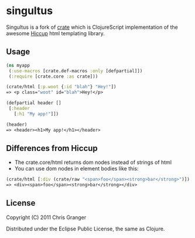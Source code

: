 # singultus

Singultus is a fork of [crate](https://github.com/ibdknox/crate) which is ClojureScript implementation of the awesome [Hiccup](https://github.com/weavejester/hiccup/) html templating library.

## Usage

```clojure
(ns myapp
 (:use-macros [crate.def-macros :only [defpartial]])
 (:require [crate.core :as crate]))

(crate/html [:p.woot {:id "blah"} "Hey!"])
=> <p class="woot" id="blah">Hey!</p>

(defpartial header []
 [:header
   [:h1 "My app!"]])

(header)
=> <header><h1>My app!</h1></header>

```

## Differences from Hiccup

* The crate.core/html returns dom nodes instead of strings of html
* You can use dom nodes in element bodies like this:

```clojure
(crate/html [:div (crate/raw "<span>foo</span><strong>bar</strong>")])
=> <div><span>foo</span><strong>bar</strong></div>
```

## License

Copyright (C) 2011 Chris Granger

Distributed under the Eclipse Public License, the same as Clojure.

